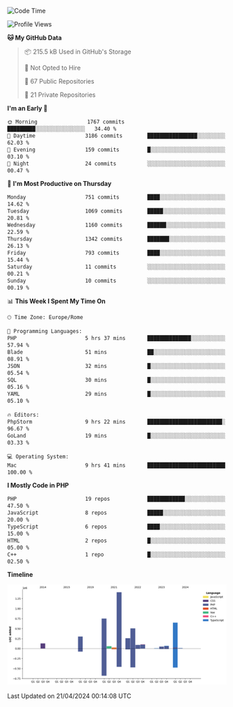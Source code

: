 <!--START_SECTION:waka-->
![Code Time](http://img.shields.io/badge/Code%20Time-5%2C014%20hrs%2040%20mins-blue)

![Profile Views](http://img.shields.io/badge/Profile%20Views-19-blue)

**🐱 My GitHub Data** 

> 📦 215.5 kB Used in GitHub's Storage 
 > 
> 🚫 Not Opted to Hire
 > 
> 📜 67 Public Repositories 
 > 
> 🔑 21 Private Repositories 
 > 
**I'm an Early 🐤** 

```text
🌞 Morning                1767 commits        █████████░░░░░░░░░░░░░░░░   34.40 % 
🌆 Daytime                3186 commits        ████████████████░░░░░░░░░   62.03 % 
🌃 Evening                159 commits         █░░░░░░░░░░░░░░░░░░░░░░░░   03.10 % 
🌙 Night                  24 commits          ░░░░░░░░░░░░░░░░░░░░░░░░░   00.47 % 
```
📅 **I'm Most Productive on Thursday** 

```text
Monday                   751 commits         ████░░░░░░░░░░░░░░░░░░░░░   14.62 % 
Tuesday                  1069 commits        █████░░░░░░░░░░░░░░░░░░░░   20.81 % 
Wednesday                1160 commits        ██████░░░░░░░░░░░░░░░░░░░   22.59 % 
Thursday                 1342 commits        ███████░░░░░░░░░░░░░░░░░░   26.13 % 
Friday                   793 commits         ████░░░░░░░░░░░░░░░░░░░░░   15.44 % 
Saturday                 11 commits          ░░░░░░░░░░░░░░░░░░░░░░░░░   00.21 % 
Sunday                   10 commits          ░░░░░░░░░░░░░░░░░░░░░░░░░   00.19 % 
```


📊 **This Week I Spent My Time On** 

```text
🕑︎ Time Zone: Europe/Rome

💬 Programming Languages: 
PHP                      5 hrs 37 mins       ██████████████░░░░░░░░░░░   57.94 % 
Blade                    51 mins             ██░░░░░░░░░░░░░░░░░░░░░░░   08.91 % 
JSON                     32 mins             █░░░░░░░░░░░░░░░░░░░░░░░░   05.54 % 
SQL                      30 mins             █░░░░░░░░░░░░░░░░░░░░░░░░   05.16 % 
YAML                     29 mins             █░░░░░░░░░░░░░░░░░░░░░░░░   05.10 % 

🔥 Editors: 
PhpStorm                 9 hrs 22 mins       ████████████████████████░   96.67 % 
GoLand                   19 mins             █░░░░░░░░░░░░░░░░░░░░░░░░   03.33 % 

💻 Operating System: 
Mac                      9 hrs 41 mins       █████████████████████████   100.00 % 
```

**I Mostly Code in PHP** 

```text
PHP                      19 repos            ████████████░░░░░░░░░░░░░   47.50 % 
JavaScript               8 repos             █████░░░░░░░░░░░░░░░░░░░░   20.00 % 
TypeScript               6 repos             ████░░░░░░░░░░░░░░░░░░░░░   15.00 % 
HTML                     2 repos             █░░░░░░░░░░░░░░░░░░░░░░░░   05.00 % 
C++                      1 repo              █░░░░░░░░░░░░░░░░░░░░░░░░   02.50 % 
```



**Timeline**

![Lines of Code chart](https://raw.githubusercontent.com/frnwtr/frnwtr/main/assets/bar_graph.png)


 Last Updated on 21/04/2024 00:14:08 UTC
<!--END_SECTION:waka-->